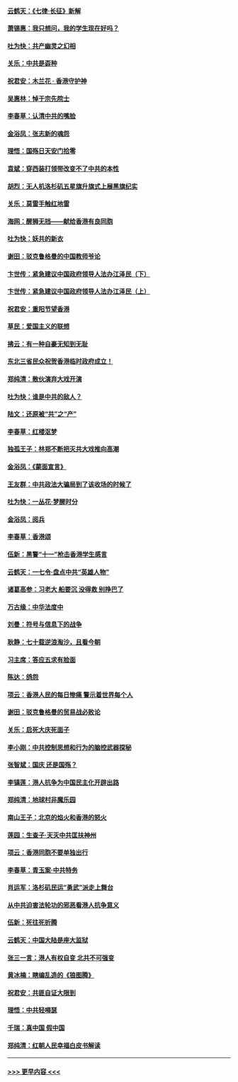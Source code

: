 #### [云鹤天：《七律·长征》新解](../pages/nsc993/n11584578.md?t=10130155) 
#### [萧锡惠：我只想问，我的学生现在好吗？](../pages/nsc993/n11583828.md?t=10130155) 
#### [吐为快：共产幽灵之幻相](../pages/nsc993/n11583224.md?t=10130155) 
#### [关乐：中共是孬种](../pages/nsc993/n11582099.md?t=10130155) 
#### [祝君安：木兰花 · 香港守护神](../pages/nsc993/n11581782.md?t=10130155) 
#### [吴惠林：悼于宗先院士](../pages/nsc993/n11580283.md?t=10130155) 
#### [李春草：认清中共的嘴脸](../pages/nsc993/n11579954.md?t=10130155) 
#### [金浴凤：张志新的魂怨](../pages/nsc993/n11579913.md?t=10130155) 
#### [理悟：国殇日天安门拾零](../pages/nsc993/n11579843.md?t=10130155) 
#### [袁斌：穿西装打领带改变不了中共的本性](../pages/nsc993/n11579814.md?t=10130155) 
#### [胡烈：无人机洛杉矶五星旗升旗式上展黑旗纪实](../pages/nsc993/n11579322.md?t=10130155) 
#### [关乐：莫雷手触红地雷](../pages/nsc993/n11577862.md?t=10130155) 
#### [海网：醒狮无挡——献给香港有良同胞](../pages/nsc993/n11577835.md?t=10130155) 
#### [吐为快：妖共的新衣](../pages/nsc993/n11577575.md?t=10130155) 
#### [谢田：驳克鲁格曼的中国教师爷论](../pages/nsc993/n11575034.md?t=10130155) 
#### [卞世传：紧急建议中国政府领导人法办江泽民（下）](../pages/nsc993/n11573390.md?t=10130155) 
#### [卞世传：紧急建议中国政府领导人法办江泽民（上）](../pages/nsc993/n11573208.md?t=10130155) 
#### [祝君安：重阳节望香港](../pages/nsc993/n11573190.md?t=10130155) 
#### [草民：爱国主义的联想](../pages/nsc993/n11572333.md?t=10130155) 
#### [拂云：有一种自豪无知到无耻](../pages/nsc993/n11572006.md?t=10130155) 
#### [东北三省民众祝贺香港临时政府成立！](../pages/nsc993/n11571215.md?t=10130155) 
#### [郑纯清：散伙演弃大戏开演](../pages/nsc993/n11570826.md?t=10130155) 
#### [吐为快：谁是中共的敌人？](../pages/nsc993/n11570817.md?t=10130155) 
#### [陆文：还原被“共”之“产”](../pages/nsc993/n11570798.md?t=10130155) 
#### [李春草：红楼沤梦](../pages/nsc993/n11569673.md?t=10130155) 
#### [独孤王子：林郑不断把灭共大戏推向高潮](../pages/nsc993/n11569381.md?t=10130155) 
#### [金浴凤：《蒙面宣言》](../pages/nsc993/n11569368.md?t=10130155) 
#### [王友群：中共政法大骗局到了该收场的时候了](../pages/nsc993/n11568940.md?t=10130155) 
#### [吐为快：一丛花‧梦醒时分](../pages/nsc993/n11567491.md?t=10130155) 
#### [金浴凤：阅兵](../pages/nsc993/n11567454.md?t=10130155) 
#### [李春草：香港颂](../pages/nsc993/n11567444.md?t=10130155) 
#### [伍新：黑警“十一”枪击香港学生感言](../pages/nsc993/n11567426.md?t=10130155) 
#### [云鹤天：一七令‧盘点中共“英雄人物”](../pages/nsc993/n11567091.md?t=10130155) 
#### [诸葛高参：习老大 船要沉 没得救 别挣巴了](../pages/nsc993/n11566976.md?t=10130155) 
#### [万古缘：中华法度中](../pages/nsc993/n11566726.md?t=10130155) 
#### [刘曼：符号与信息下的战争](../pages/nsc993/n11564655.md?t=10130155) 
#### [耿静：七十载逆浪淘沙，且看今朝](../pages/nsc993/n11564520.md?t=10130155) 
#### [习主席：答应五求有脸面](../pages/nsc993/n11563953.md?t=10130155) 
#### [陈达：鸽怨](../pages/nsc993/n11561879.md?t=10130155) 
#### [项云：香港人民的每日惨痛  警示着世界每个人](../pages/nsc993/n11559273.md?t=10130155) 
#### [谢田：驳克鲁格曼的贸易战必败论](../pages/nsc993/n11555840.md?t=10130155) 
#### [关乐：启死大庆死面子](../pages/nsc993/n11556823.md?t=10130155) 
#### [李小刚：中共控制思想和行为的脑控武器探秘](../pages/nsc993/n11556776.md?t=10130155) 
#### [张智斌：国庆  还是国殇？](../pages/nsc993/n11556617.md?t=10130155) 
#### [李镇莲：港人抗争为中国民主化开辟出路](../pages/nsc993/n11556570.md?t=10130155) 
#### [郑纯清：地球村非魔乐园](../pages/nsc993/n11555415.md?t=10130155) 
#### [南山王子：北京的焰火和香港的怒火](../pages/nsc993/n11555318.md?t=10130155) 
#### [莲园：生查子·天灭中共匡扶神州](../pages/nsc993/n11555302.md?t=10130155) 
#### [项云：香港同胞不要单独出行](../pages/nsc993/n11555276.md?t=10130155) 
#### [李春草：青玉案‧中共特务](../pages/nsc993/n11552356.md?t=10130155) 
#### [肖运军：洛杉矶民运“勇武”派走上舞台](../pages/nsc993/n11551595.md?t=10130155) 
#### [从中共迫害法轮功的邪恶看港人抗争意义](../pages/nsc993/n11540858.md?t=10130155) 
#### [伍新：死往死折腾](../pages/nsc993/n11550174.md?t=10130155) 
#### [云鹤天：中国大陆是座大监狱](../pages/nsc993/n11550155.md?t=10130155) 
#### [张三一言：港人有权自变 北共不可强变](../pages/nsc993/n11550132.md?t=10130155) 
#### [黄冰楠：瞎编乱造的《狼图腾》](../pages/nsc993/n11550082.md?t=10130155) 
#### [祝君安：共匪自证大限到](../pages/nsc993/n11550041.md?t=10130155) 
#### [理悟：中共轻嘚瑟](../pages/nsc993/n11547978.md?t=10130155) 
#### [千瑞：真中国 假中国](../pages/nsc993/n11547865.md?t=10130155) 
#### [郑纯清：红朝人民幸福白皮书解读](../pages/nsc993/n11547499.md?t=10130155) 

----
#### [ >>> 更早内容 <<< ](../indexes/nsc993-earlier.md)
